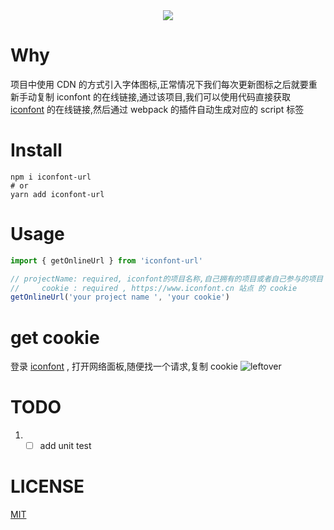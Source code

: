 <div align="center">
  <img src="https://img.shields.io/github/actions/workflow/status/left0ver/iconfont-url/ci.yml?branch=main"/>
</div>

# Why

项目中使用 CDN 的方式引入字体图标,正常情况下我们每次更新图标之后就要重新手动复制 iconfont 的在线链接,通过该项目,我们可以使用代码直接获取 [iconfont](https://www.iconfont.cn/) 的在线链接,然后通过 webpack 的插件自动生成对应的 script 标签

# Install
```shell
npm i iconfont-url
# or
yarn add iconfont-url
```

# Usage

```typescript
import { getOnlineUrl } from 'iconfont-url'

// projectName: required, iconfont的项目名称,自己拥有的项目或者自己参与的项目
//     cookie : required , https://www.iconfont.cn 站点 的 cookie
getOnlineUrl('your project name ', 'your cookie')
```

# get cookie

登录 [iconfont](https://www.iconfont.cn/) , 打开网络面板,随便找一个请求,复制 cookie
![leftover](https://leftover-md.oss-cn-guangzhou.aliyuncs.com/img-md/20230109165530-2023-01-09.png)

# TODO

1. - [ ] add unit test

# LICENSE

[MIT](./LICENSE)
